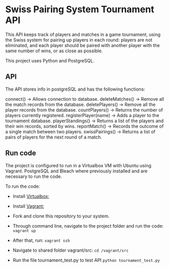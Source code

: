 # Swiss Pairing System Tournament API

This API keeps track of players and matches in a game tournament, using the Swiss system for pairing up players in each round: players are not eliminated, and each player should be paired with another player with the same number of wins, or as close as possible.

This project uses Python and PostgreSQL.

## API
The API stores info in postgreSQL and has the following functions:

connect() -> Allows connection to database.
deleteMatches() -> Remove all the match records from the database.
deletePlayers() -> Remove all the player records from the database.
countPlayers() -> Returns the number of players currently registered.
registerPlayer(name) -> Adds a player to the tournament database.
playerStandings() -> Returns a list of the players and their win records, sorted by wins.
reportMatch() -> Records the outcome of a single match between two players.
swissPairings() -> Returns a list of pairs of players for the next round of a match.



## Run code
The project is configured to run in a Virtualbox VM with Ubuntu using Vagrant. PostgreSQL and Bleach where previously installed and are necessary to run the code.

To run the code:
- Install [Virtualbox](https://www.virtualbox.org/);

- Install [Vagrant](https://www.vagrantup.com/);

- Fork and clone this repository to your system.

- Through command line, navigate to the project folder and run the code:
`vagrant up`

- After that, run:
`vagrant ssh`

- Navigate to shared folder vagrant/src:
`cd /vagrant/src`

- Run the file tournament_test.py to test API
`python tournament_test.py`